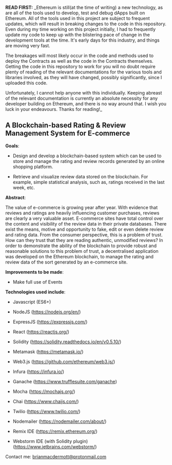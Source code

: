 **READ FIRST:**
_Ethereum is still(at the time of writing) a new technology, as are all of the tools used to develop, test
and debug dApps built on Ethereum. All of the tools used in this project are subject to frequent updates, which
will result in breaking changes to the code in this repository. Even during my time working on this project initially,
I had to frequently update my code to keep up with the blistering pace of change in the development tools at the time.
It's early days for this industry, and things are moving very fast.

The breakages will most likely occur in the code and methods used to deploy the Contracts as well as the code in the Contracts themselves. 
Getting the code in this repository to work for you will no doubt require plenty of reading of the 
relevant documentations for the various tools and libraries involved, as they will have changed, possibly significantly, since I uploaded
this code.

Unfortunately, I cannot help anyone with this individually. Keeping abreast of the relevant documentation is 
currently an absolute necessity for any developer building on Ethereum, and there is no way around that.
I wish you luck in your endeavours. Thanks for reading!_

A Blockchain-based Rating & Review Management System for E-commerce
-------------------------------------------------------------------

__Goals__:
- Design and develop a blockchain-based system which can be used to store and manage the rating
and review records generated by an online shopping platform.

- Retrieve and visualize review data stored on the blockchain. For example, simple statistical
analysis, such as, ratings received in the last week, etc.

__Abstract__:

The value of e-commerce is growing year after year. With evidence that reviews and ratings are
heavily influencing customer purchases, reviews are clearly a very valuable asset. E-commerce sites
have total control over the content and visibility of the review data in their private databases.
There exist the means, motive and opportunity to fake, edit or even delete review and rating
data. From the consumer perspective, this is a problem of trust. How can they trust that they
are reading authentic, unmodified reviews?
In order to demonstrate the ability of the blockchain to provide robust and reasonable solutions
to this problem of trust, a decentralised application was developed on the Ethereum blockchain,
to manage the rating and review data of the sort generated by an e-commerce site.

__Improvements to be made__:

- Make full use of Events 

__Technologies used include__:

- Javascript (ES6+)
- NodeJS (https://nodejs.org/en/)
- ExpressJS (https://expressjs.com/)
- React (https://reactjs.org/)
- Solidity (https://solidity.readthedocs.io/en/v0.5.10/)
- Metamask (https://metamask.io/)
- Web3.js (https://github.com/ethereum/web3.js/)
- Infura (https://infura.io/)
- Ganache (https://www.trufflesuite.com/ganache)
- Mocha (https://mochajs.org/)
- Chai (https://www.chaijs.com/)
- Twilio (https://www.twilio.com/)
- Nodemailer (https://nodemailer.com/about/)

- Remix IDE (https://remix.ethereum.org/)
- Webstorm IDE (with Solidity plugin) (https://www.jetbrains.com/webstorm/)

Contact me: brianmacdermott@protonmail.com
